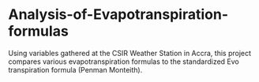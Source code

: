 # Analysis-of-Evapotranspiration-formulas
Using variables gathered at the CSIR Weather Station in Accra, this project compares various evapotranspiration formulas to the standardized Evo transpiration formula (Penman Monteith).
